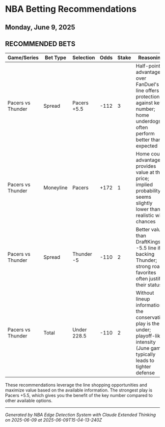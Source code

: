 # NBA Betting Recommendations
## Monday, June 9, 2025

## RECOMMENDED BETS
| Game/Series | Bet Type | Selection | Odds | Stake | Reasoning |
|-------------|----------|-----------|------|-------|-----------|
| Pacers vs Thunder | Spread | Pacers +5.5 | -112 | 3 | Half-point advantage over FanDuel's line offers protection against key number; home underdogs often perform better than expected |
| Pacers vs Thunder | Moneyline | Pacers | +172 | 1 | Home court advantage provides value at this price; implied probability seems slightly lower than realistic win chances |
| Pacers vs Thunder | Spread | Thunder -5 | -110 | 2 | Better value than DraftKings' -5.5 line if backing Thunder; strong road favorites often justify their status |
| Pacers vs Thunder | Total | Under 228.5 | -110 | 2 | Without lineup information, the conservative play is the under; playoff-like intensity (June game) typically leads to tighter defense |

These recommendations leverage the line shopping opportunities and maximize value based on the available information. The strongest play is Pacers +5.5, which gives you the benefit of the key number compared to other available options.

---
*Generated by NBA Edge Detection System with Claude Extended Thinking on 2025-06-09 at 2025-06-09T15-04-13-240Z*
